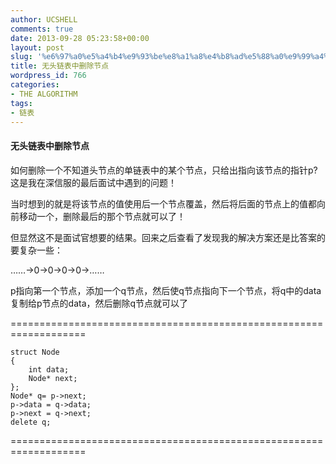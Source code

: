 ```yaml
---
author: UCSHELL
comments: true
date: 2013-09-28 05:23:58+00:00
layout: post
slug: '%e6%97%a0%e5%a4%b4%e9%93%be%e8%a1%a8%e4%b8%ad%e5%88%a0%e9%99%a4%e8%8a%82%e7%82%b9'
title: 无头链表中删除节点
wordpress_id: 766
categories:
- THE ALGORITHM
tags:
- 链表
---
```


#### 无头链表中删除节点
如何删除一个不知道头节点的单链表中的某个节点，只给出指向该节点的指针p?这是我在深信服的最后面试中遇到的问题！

当时想到的就是将该节点的值使用后一个节点覆盖，然后将后面的节点上的值都向前移动一个，删除最后的那个节点就可以了！

但显然这不是面试官想要的结果。回来之后查看了发现我的解决方案还是比答案的要复杂一些：

……->0->0->0->0->……

p指向第一个节点，添加一个q节点，然后使q节点指向下一个节点，将q中的data复制给p节点的data，然后删除q节点就可以了

===================================================================
    
    
    struct Node
    {
    	int data;
    	Node* next;
    };
    Node* q= p->next;
    p->data = q->data;
    p->next = q->next;
    delete q;
    



===================================================================


